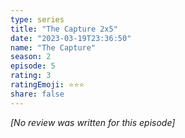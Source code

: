 ```yaml
---
type: series
title: "The Capture 2x5"
date: "2023-03-19T23:36:50"
name: "The Capture"
season: 2
episode: 5
rating: 3
ratingEmoji: ⭐️⭐️⭐️
share: false
---
```


_[No review was written for this episode]_
